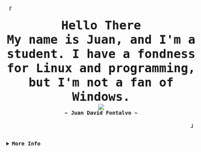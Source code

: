 <!-- Juan's Aesthetic GitHub Profile -->
<div align="justify">

<!-- Profile -->
<p align="left"><strong><samp>「</samp></strong></p>
  <p align="center">
    <samp>
      <b style="font-size:2rem;">
        Hello There
      <br>
        My name is Juan, and I'm a student. I have a fondness for Linux and programming, but I'm not a fan of Windows.
      </b>
      <br>
        <image src="https://readme-typing-svg.herokuapp.com?font=Iosevka&size=16&color=f7b935&center=true&width=410&height=45&lines=I+code+beautiful+and+aesthetic+programs.">
      <br>
      <b>
        ~ Juan David Fontalvo ~
      </b>
    </samp>
  </p>
<p align="right"><strong><samp>」</samp></strong></p>

<br>

<details>
<summary><samp><b>More Info</b></samp></summary>

<h2></h2><br>

<!-- Contact Me -->
<p align="center">
  <samp>  
    You can reach me at [<a href="mailto:softdev.iso@gmail.com">e-mail</a>]
  </samp>
</p>

<h2></h2><br>

<!-- Profile Views Badge -->
<p align="center">
  <samp>
  <a href="#--------">
    <img src="https://komarev.com/ghpvc/?username=softDev-os&label=Profile+Views&color=grey" alt="profile views" /> 
  </a>
  </samp>
</p>
<!-- Github Stats -->
<div align="center">
  <table>
    <tr>
      <td><a href="#--------"><img height="137px" align="center" alt="GitHub Stats" src="https://github-readme-stats.vercel.app/api?username=softDev-os&count_private=true&show_icons=true&include_all_commits=true&line_height=21&hide_border=true&theme=nord"/></a></td>
      <td><a href="#--------"><img height="137px" align="center" alt="Top Language" src="https://github-readme-stats.vercel.app/api/top-langs/?username=softDev-os&layout=compact&line_height=21&hide_border=true&theme=nord"/></a></td>
    </tr>
  </table>
</div>

<br/>

<!-- Social button linkedin -->
<!-- Light Mode -->
<a href="https://www.linkedin.com/in/juan-fontalvo-softdev#gh-light-mode-only">
<img src="https://img.shields.io/badge/LinkedIn-3572A5?style=for-the-badge&logo=linkedin&logoColor=white#gh-light-mode-only" alt="Connect with me on linkedin" >
</a>
<!-- Dark Mode -->
<a href="https://www.linkedin.com/in/juan-fontalvo-softdev#gh-dark-mode-only">
<img src="https://img.shields.io/badge/LinkedIn-ffffff?style=for-the-badge&logo=linkedin&logoColor=0690FA#gh-dark-mode-only" alt="Connect with me on linkedin" >
</a>
</details>
</div>
